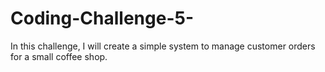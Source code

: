 # Coding-Challenge-5-
 In this challenge, I will create a simple system to manage customer orders for a small coffee shop. 
